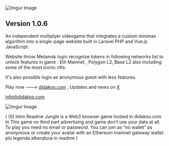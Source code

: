 ![Imgur Image](http://i.imgur.com/3SqZpCN.jpg)


## Version 1.0.6

An independent multiplyer videogame that integrates a custom minimax algorithm into a single-page website built in Laravel PHP and Vue.js JavaScript.   

Website throw Metamsk login recognize tokens in following networks list to unlock features in game : Eth Mainnet , Polygon L2, Base L2 also including some of the most iconic nfts.
 
It's also possible login as anonymous guest with less features.

Play now  ---> [didakoo.com](https://didakoo.com) , Updates and news on [X](https://twitter.com/didakoo_games) 
<!-- [Medium](https://medium.com/@didakoo)  -->

info@didakoo.com


![Imgur Image](http://i.imgur.com/fj8XkoO.jpg)




(
    (0) Intro Readme
Jungle is a Web3 browser game hosted in didakoo.com
In This game no third part advertising and game don’t use your data at all. To play you need no email or password.
You can join as “no wallet” as anonymous or create your avatar with an Ethereum mainnet gateway wallet.
più legenda alberatura in readme 
)


